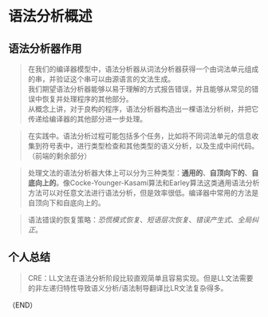 # 语法分析概述    

## 语法分析器作用    

> 在我们的编译器模型中，语法分析器从词法分析器获得一个由词法单元组成的串，并验证这个串可以由源语言的文法生成。    
> 我们期望语法分析器能够以易于理解的方式报告错误，并且能够从常见的错误中恢复并处理程序的其他部分。  
> 从概念上讲，对于良构的程序，语法分析器构造出一棵语法分析树，并把它传递给编译器的其他部分进一步处理。    

> 在实践中。语法分析过程可能包括多个任务，比如将不同词法单元的信息收集到符号表中，进行类型检查和其他类型的语义分析，以及生成中间代码。（前端的剩余部分）    


> 处理文法的语法分析器大体上可以分为三种类型：**通用的**、**自顶向下的**、**自底向上的**。像Cocke-Younger-Kasami算法和Earley算法这类通用语法分析方法可以对任意文法进行语法分析，但是效率很低。编译器中常用的方法是自顶向下和自底向上的。    


> 语法错误的恢复策略：*恐慌模式恢复*、*短语层次恢复*、*错误产生式*、*全局纠正*。    



## 个人总结    

> CRE：LL文法在语法分析阶段比较直观简单且容易实现。但是LL文法需要的非左递归特性导致语义分析/语法制导翻译比LR文法复杂得多。       


（END）    